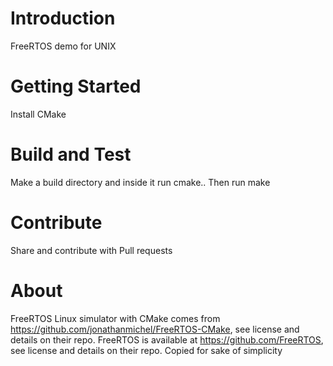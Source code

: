 # Introduction 
FreeRTOS demo for UNIX

# Getting Started
Install CMake

# Build and Test
Make a build directory and inside it run cmake..
Then run make

# Contribute
Share and contribute with Pull requests

# About
FreeRTOS Linux simulator with CMake comes from https://github.com/jonathanmichel/FreeRTOS-CMake, see license and details on their repo.
FreeRTOS is available at https://github.com/FreeRTOS, see license and details on their repo.
Copied for sake of simplicity